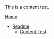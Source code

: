 This is a content test.





[Home](https://github.com/BCDevExchange/docs)
* [Readme](https://github.com/BCDevExchange/docs/blob/master/README.md)
    * [Content Test](https://github.com/BCDevExchange/docs/blob/master/content_test.md)
